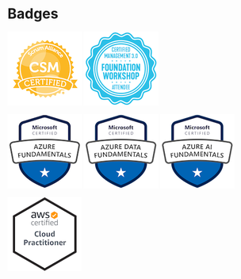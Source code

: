 # Badges

[![Certified ScrumMaster® (CSM®)][1.1]][1]
[![Certified Management 3.0 Foundation Workshop Attendee][1.2]][2]
<!--
[![Certified SAFe® Scrum Master][1.3]][0]
[![Certified SAFe® Architect][1.4]][0]
-->

[![Microsoft Certified: Azure Fundamentals][2.1]][3]
[![Microsoft Certified: Azure Data Fundamentals][2.2]][5]
[![Microsoft Certified: Azure AI Fundamentals][2.3]][6]
<!--
[![Microsoft Certified: Azure Security Engineer Asociate][2.4]][0]
[![Microsoft Certified: Azure Solutions Architect Expert][2.5]][0]
-->

[![AWS Certified: Cloud Practitioner][3.1]][4]
<!--
[![AWS Certified: Security Specialty][3.2]][0]
[![AWS Certified: Solutions Architect Asociate][3.3]][0]
-->

<!--
[![Red Hat Certified Professional][4.1]][0]
[![Red Hat Certified Engineer][4.2]][0]
-->

[0]: .
[1]: http://bcert.me/sxendphet
[2]: ./cm30fwa.pdf
[3]: https://www.youracclaim.com/badges/50625fa1-dafa-40ee-999f-fa5012c9d2d0
[4]: https://www.youracclaim.com/badges/9bc82cfc-2a9f-43f3-8cd7-7b8496f1106f
[5]: https://www.youracclaim.com/badges/684d1e55-5cb7-4335-b9f7-2a0893dd4a2e
[6]: https://www.youracclaim.com/badges/2b946354-27c2-4285-897a-e0d3173ddab2

[1.1]: sacsm.png
[1.2]: cm30fwa.png
[1.3]: safe-ssm-5.png
[1.4]: safe-arch-5.png
[2.1]: az-900.png
[2.2]: dp-900.png
[2.3]: ai-900.png
[2.4]: az-500.png
[2.5]: az-30x.png
[3.1]: clf-c01.png
[3.2]: scs-c01.png
[3.3]: saa-c02.png
[4.1]: rhcp.png
[4.2]: rhce.png

